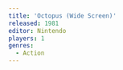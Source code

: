 ```yaml
---
title: 'Octopus (Wide Screen)'
released: 1981
editor: Nintendo
players: 1
genres:
  - Action
---
```

